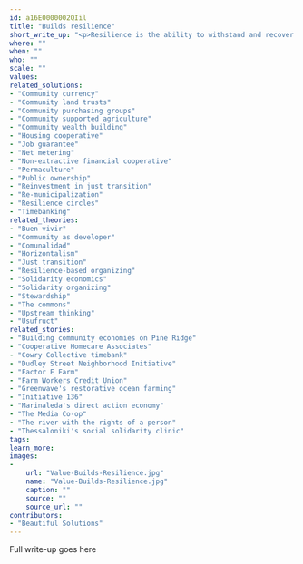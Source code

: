 ```yaml
---
id: a16E0000002QIil
title: "Builds resilience"
short_write_up: "<p>Resilience is the ability to withstand and recover from shocks to the system. A system is only as strong as its weakest part. In the face of accelerating and deepening crises of culture, economy, and ecology, how can our communities become strong and versatile enough to absorb shocks, and eventually to heal the damage? Resilient communities are regenerative. They can bounce back in the face of injury and disease, restoring health to their members and their ecosystem. Resilient communities decentralize power and knowledge, defending against debilitating vacuums created by the loss of a single charismatic leader, a single electrical station, or a single institution that concentrates information. They are also rooted in history, in community, and in place. A commitment to building resilience requires many leaders, many sages, a dense web of interdependence, and a deep capacity for healing and renewal.</p>"
where: ""
when: ""
who: ""
scale: ""
values:
related_solutions:
- "Community currency"
- "Community land trusts"
- "Community purchasing groups"
- "Community supported agriculture"
- "Community wealth building"
- "Housing cooperative"
- "Job guarantee"
- "Net metering"
- "Non-extractive financial cooperative"
- "Permaculture"
- "Public ownership"
- "Reinvestment in just transition"
- "Re-municipalization"
- "Resilience circles"
- "Timebanking"
related_theories:
- "Buen vivir"
- "Community as developer"
- "Comunalidad"
- "Horizontalism"
- "Just transition"
- "Resilience-based organizing"
- "Solidarity economics"
- "Solidarity organizing"
- "Stewardship"
- "The commons"
- "Upstream thinking"
- "Usufruct"
related_stories:
- "Building community economies on Pine Ridge"
- "Cooperative Homecare Associates"
- "Cowry Collective timebank"
- "Dudley Street Neighborhood Initiative"
- "Factor E Farm"
- "Farm Workers Credit Union"
- "Greenwave's restorative ocean farming"
- "Initiative 136"
- "Marinaleda's direct action economy"
- "The Media Co-op"
- "The river with the rights of a person"
- "Thessaloniki's social solidarity clinic"
tags:
learn_more:
images:
-
    url: "Value-Builds-Resilience.jpg"
    name: "Value-Builds-Resilience.jpg"
    caption: ""
    source: ""
    source_url: ""
contributors:
- "Beautiful Solutions"
---
```

Full write-up goes here
